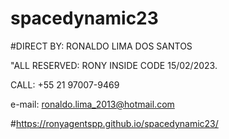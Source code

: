 # spacedynamic23

#DIRECT BY: RONALDO LIMA DOS SANTOS

"ALL RESERVED: RONY INSIDE CODE 15/02/2023.

CALL: +55 21 97007-9469

e-mail: ronaldo.lima_2013@hotmail.com

#https://ronyagentspp.github.io/spacedynamic23/
